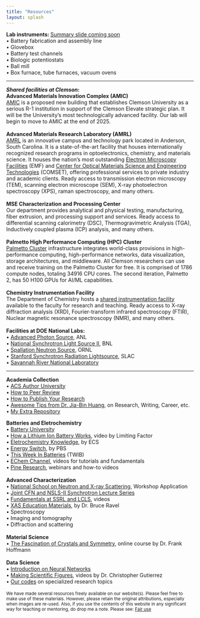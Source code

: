 ```yaml
---
title: "Resources"
layout: splash
---
```

<!-- &bull;&nbsp;text<br> -->

<b>Lab instruments: </b><a href="/assets/placeholder.jpg">Summary slide coming soon</a><br>
&bull;&nbsp;Battery fabrication and assembly line<br>
&bull;&nbsp;Glovebox<br>
&bull;&nbsp;Battery test channels<br>
&bull;&nbsp;Biologic potentiostats<br>
&bull;&nbsp;Ball mill<br>
&bull;&nbsp;Box furnace, tube furnaces, vacuum ovens<br>
<hr>
<b><em>Shared facilities at Clemson</em>:</b><br>
<b>Advanced Materials Innovation Complex (AMIC)</b><br>
<a href="https://cecas.clemson.edu/amic/">AMIC</a> is a proposed new building that establishes Clemson University as a serious R-1 institution in support of the Clemson Elevate strategic plan. It will be the University’s most technologically advanced facility. Our lab will begin to move to AMIC at the end of 2025.<br>
<br>
<b>Advanced Materials Research Laboratory (AMRL)</b><br>
<a href="https://www.clemson.edu/cecas/research/facilities.html">AMRL</a> is an innovative campus and technology park located in Anderson, South Carolina. It is a state-of-the-art facility that houses internationally recognized research programs in optoelectronics, chemistry, and materials science. It houses the nation’s most outstanding <a href="https://www.clemson.edu/research/division-of-research/core-facilities/emf/capabilities/index.html">Electron Microscopy Facilities</a> (EMF) and <a href="https://www.clemson.edu/centers-institutes/comset/index.html">Center for Optical Materials Science and Engineering Technologies</a> (COMSET), offering professional services to private industry and academic clients. Ready access to transmission electron microscopy (TEM), scanning electron microscope (SEM), X-ray photoelectron spectroscopy (XPS), raman spectroscopy, and many others.<br>
<br>
<b>MSE Characterization and Processing Center</b><br>
Our department provides analytical and physical testing, manufacturing, fiber extrusion, and processing support and services. Ready access to differential scanning calorimetry (DSC), Thermogravimetric Analysis (TGA), Inductively coupled plasma (ICP) analysis, and many others.<br>
<br>
<b>Palmetto High Performance Computing (HPC) Cluster</b><br>
<a href="https://www.palmetto.clemson.edu/palmetto/">Palmetto Cluster</a> infrastructure integrates world-class provisions in high-performance computing, high-performance networks, data visualization, storage architectures, and middleware. All Clemson researchers can use and receive training on the Palmetto Cluster for free. It is comprised of 1786 compute nodes, totaling 34916 CPU cores. The second iteration, Palmetto 2, has 50 H100 GPUs for AI/ML capabilities.<br>
<br>
<b>Chemistry Instrumentation Facility</b><br>
The Department of Chemistry hosts a <a href="https://scienceweb.clemson.edu/aif/">shared instrumentation facility</a> available to the faculty for research and teaching. Ready access to X-ray diffraction analysis (XRD), Fourier-transform infrared spectroscopy (FTIR), Nuclear magnetic resonance spectroscopy (NMR), and many others.<br>
<br>
<b>Facilities at DOE National Labs:</b><br>
&bull;&nbsp;<a href="https://www.aps.anl.gov/">Advanced Photon Source</a>, ANL<br>
&bull;&nbsp;<a href="https://www.bnl.gov/nsls2/">National Synchrotron Light Source II</a>, BNL<br>
&bull;&nbsp;<a href="https://neutrons.ornl.gov/sns">Spallation Neutron Source</a>, ORNL<br>
&bull;&nbsp;<a href="https://www-ssrl.slac.stanford.edu/">Stanford Synchrotron Radiation Lightsource</a>, SLAC<br>
&bull;&nbsp;<a href="https://www.srnl.gov/">Savannah River National Laboratory</a><br>

<hr>
<!-- Template: &bull;&nbsp;<a href="https://links">text</a><br> -->
<b>Academia Collection</b><br>
&bull;&nbsp;<a href="https://publish.acs.org/publish/author_university">ACS Author University</a><br>
&bull;&nbsp;<a href="https://drive.google.com/drive/folders/1y9kWHkgu2weYN4rrd0rht8M6A1DnhlmT?usp=drive_link">How to Peer Review</a><br>
&bull;&nbsp;<a href="https://drive.google.com/drive/folders/1hr6H8XFplQL9IrwvlZ-dYlK7NKcQrTS3?usp=drive_link">How to Publish Your Research</a><br>
&bull;&nbsp;<a href="https://github.com/jbhuang0604/awesome-tips">Awesome Tips from Dr. Jia-Bin Huang</a>, on Research, Writing, Career, etc.<br>
&bull;&nbsp;<a href="https://drive.google.com/drive/folders/1Y-cMshtjh4mv5rev_6GD0C7SJO6IO1Qs?usp=drive_link">My Extra Repository</a><br>

<b>Batteries and Eletrochemistry</b><br>
&bull;&nbsp;<a href="https://batteryuniversity.com/articles">Battery University</a><br>
&bull;&nbsp;<a href="https://www.youtube.com/watch?v=4-1psMHSpKs">How a Lithium Ion Battery Works</a>, video by Limiting Factor<br>
&bull;&nbsp;<a href="https://knowledge.electrochem.org/">Eletrochemistry Knowledge</a>, by ECS<br>
&bull;&nbsp;<a href="https://video.austinpbs.org/show/energy-switch/episodes/season/1/">Energy Switch</a>, by PBS<br>
&bull;&nbsp;<a href="https://www.linkedin.com/newsletters/this-week-in-batteries-twib-7028855205660172288/">This Week In Batteries</a> (TWIB)<br>
&bull;&nbsp;<a href="https://www.youtube.com/@EChem_Channel/playlists">EChem Channel</a>, videos for tutorials and fundamentals<br>
&bull;&nbsp;<a href="https://www.youtube.com/@Pineresearch/playlists">Pine Research</a>, webinars and how-to videos<br>
<br>
<b>Advanced Characterization</b><br>
&bull;&nbsp;<a href="https://www.anl.gov/education/national-school-on-neutron-and-xray-scattering">National School on Neutron and X-ray Scattering</a>, Workshop Application<br>
&bull;&nbsp;<a href="https://www.bnl.gov/nsls2/userguide/lectures/">Joint CFN and NSLS-II Synchrotron Lecture Series</a><br>
&bull;&nbsp;<a href="https://www.youtube.com/@fundamentalsatssrlandlcls8668/videos">Fundamentals at SSRL and LCLS</a>, videos<br>
&bull;&nbsp;<a href="https://github.com/bruceravel/XAS-Education">XAS Education Materials</a>, by Dr. Bruce Ravel<br>
&bull;&nbsp;Spectroscopy<br>
&bull;&nbsp;Imaging and tomography<br>
&bull;&nbsp;Diffraction and scattering<br>
<br>
<b>Material Science</b><br>
&bull;&nbsp;<a href="https://www.youtube.com/@FrankHoffmann1000/playlists">The Fascination of Crystals and Symmetry</a>, online course by Dr. Frank Hoffmann<br>
<br>
<b>Data Science</b><br>
&bull;&nbsp;<a href="https://www.youtube.com/playlist?list=PLZHQObOWTQDNU6R1_67000Dx_ZCJB-3pi">Introduction on Neural Networks</a><br>
&bull;&nbsp;<a href="https://www.youtube.com/@fundamentalsatssrlandlcls8668/videos">Making Scientific Figures</a>, videos by Dr. Christopher Gutierrez<br>
&bull;&nbsp;<a href="https://github.com/donghou-lab/">Our codes</a> on specialized research topics<br>
<br>
<small> We have made several resources freely available on our website(s). Please feel free to make use of these materials. However, please retain the original attributions, especially when images are re-used. Also, if you use the contents of this website in any significant way for teaching or mentoring, do drop me a note. Please see: <a href="http://en.wikipedia.org/wiki/Fair_use">Fair use</a></small><br>